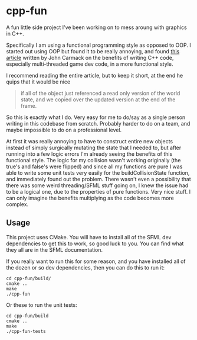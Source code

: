 # cpp-fun

A fun little side project I've been working on to mess aroung with graphics in C++.

Specifically I am using a functional programming style as opposed to OOP. I started out using OOP
but found it to be really annoying, and found [this article](http://sevangelatos.com/john-carmack-on/) written by John Carmack on the 
benefits of writing C++ code, especially multi-threaded game dev code, in a more functional style.

I recommend reading the entire article, but to keep it short, at the end he quips that it would be nice
> if all of the object just referenced a read only version of the world state, and we copied over the
updated version at the end of the frame.

So this is exactly what I do. Very easy for me to do/say as a single person writing in this codebase
from scratch. Probably harder to do on a team, and maybe impossible to do on a professional level.

At first it was really annoying to have to construct entire new objects instead of simply surgically
mutating the state that I needed to, but after running into a few logic errors I'm already seeing
the benefits of this functional style. The logic for my collision wasn't working originally (the
true's and false's were flipped) and since all my functions are pure I was able to write some unit
tests very easily for the buildCollisionState function, and immediately found out the problem. There
wasn't even a possibility that there was some weird threading/SFML stuff going on, I knew the issue
had to be a logical one, due to the properties of pure functions. Very nice stuff. I can only
imagine the benefits multiplying as the code becomes more complex.

## Usage

This project uses CMake. You will have to install all of the SFML dev dependencies to get this to 
work, so good luck to you. You can find what they all are in the SFML documentation.

If you really want to run this for some reason, and you have installed all of the dozen or so dev 
dependencies, then you can do this to run it: 
```
cd cpp-fun/build/
cmake ..
make
./cpp-fun
```
Or these to run the unit tests:
```
cd cpp-fun/build
cmake ..
make
./cpp-fun-tests
```
